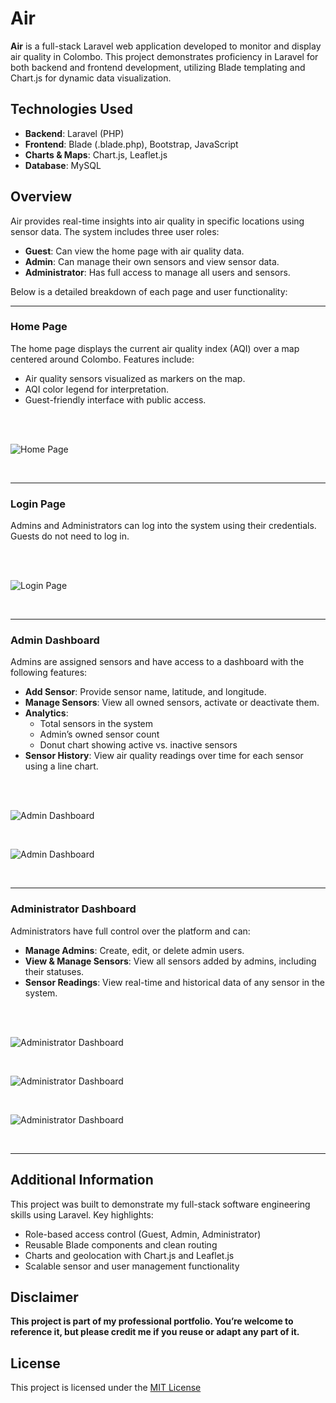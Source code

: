 # Air

**Air** is a full-stack Laravel web application developed to monitor and display air quality in Colombo. This project demonstrates proficiency in Laravel for both backend and frontend development, utilizing Blade templating and Chart.js for dynamic data visualization.

## Technologies Used

- **Backend**: Laravel (PHP)
- **Frontend**: Blade (.blade.php), Bootstrap, JavaScript
- **Charts & Maps**: Chart.js, Leaflet.js
- **Database**: MySQL

## Overview

Air provides real-time insights into air quality in specific locations using sensor data. The system includes three user roles:

- **Guest**: Can view the home page with air quality data.
- **Admin**: Can manage their own sensors and view sensor data.
- **Administrator**: Has full access to manage all users and sensors.

Below is a detailed breakdown of each page and user functionality:

---

### Home Page

The home page displays the current air quality index (AQI) over a map centered around Colombo. Features include:

- Air quality sensors visualized as markers on the map.
- AQI color legend for interpretation.
- Guest-friendly interface with public access.

</br></br>

![Home Page](img/home.png)

</br>

---

### Login Page

Admins and Administrators can log into the system using their credentials. Guests do not need to log in.

</br></br>

![Login Page](img/login.png)

</br>

---

### Admin Dashboard

Admins are assigned sensors and have access to a dashboard with the following features:

- **Add Sensor**: Provide sensor name, latitude, and longitude.
- **Manage Sensors**: View all owned sensors, activate or deactivate them.
- **Analytics**:
  - Total sensors in the system
  - Admin’s owned sensor count
  - Donut chart showing active vs. inactive sensors
- **Sensor History**: View air quality readings over time for each sensor using a line chart.

</br></br>

![Admin Dashboard](img/adminD.png)

</br>

![Admin Dashboard](img/sensorChart.png)

</br>

---

### Administrator Dashboard

Administrators have full control over the platform and can:

- **Manage Admins**: Create, edit, or delete admin users.
- **View & Manage Sensors**: View all sensors added by admins, including their statuses.
- **Sensor Readings**: View real-time and historical data of any sensor in the system.

</br></br>

![Administrator Dashboard](img/aUserM.png)

</br>

![Administrator Dashboard](img/aSensorM.png)

</br>

![Administrator Dashboard](img/aSensorRe.png)

</br>

---

## Additional Information

This project was built to demonstrate my full-stack software engineering skills using Laravel. Key highlights:

- Role-based access control (Guest, Admin, Administrator)
- Reusable Blade components and clean routing
- Charts and geolocation with Chart.js and Leaflet.js
- Scalable sensor and user management functionality

## Disclaimer

**This project is part of my professional portfolio. You’re welcome to reference it, but please credit me if you reuse or adapt any part of it.**

## License

This project is licensed under the [MIT License](LICENSE.md)
